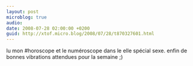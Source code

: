 ```yaml
---
layout: post
microblog: true
audio: 
date: 2008-07-28 02:00:00 +0200
guid: http://xtof.micro.blog/2008/07/28/t870327601.html
---
```

lu mon #horoscope et le numéroscope dans le elle spécial sexe. enfin de bonnes vibrations attendues pour la semaine ;)
